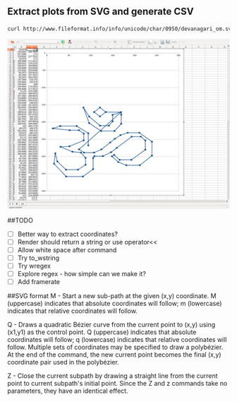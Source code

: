 ## Extract plots from SVG and generate CSV
```bash
curl http://www.fileformat.info/info/unicode/char/0950/devanagari_om.svg | ./bitmap  > om.csv && libreoffice om.csv
```

![alt text](https://github.com/deanturpin/alpha/blob/master/unicode/images/om_plot.png "Excel plot of om symbol")

##TODO
- [ ] Better way to extract coordinates?
- [ ] Render should return a string or use operator<<
- [ ] Allow white space after command
- [ ] Try to_wstring
- [ ] Try wregex
- [ ] Explore regex - how simple can we make it?
- [ ] Add framerate

##SVG format
M - Start a new sub-path at the given (x,y) coordinate. M (uppercase) indicates that absolute coordinates will follow; m (lowercase) indicates that relative coordinates will follow. 

Q - Draws a quadratic Bézier curve from the current point to (x,y) using (x1,y1) as the control point. Q (uppercase) indicates that absolute coordinates will follow; q (lowercase) indicates that relative coordinates will follow. Multiple sets of coordinates may be specified to draw a polybézier. At the end of the command, the new current point becomes the final (x,y) coordinate pair used in the polybézier.

Z - Close the current subpath by drawing a straight line from the current point to current subpath's initial point. Since the Z and z commands take no parameters, they have an identical effect.

